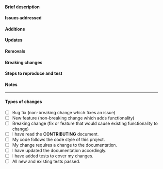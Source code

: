 <!-- Fill out the sections and do not forget the checklist at the bottom! :) -->

#### Brief description
<!-- Add a brief description of the changes, or provide some context as to why. -->

#### Issues addressed
<!--
  The issue(s) which this PR addresses. Ex:
  - Fixes #11
  - Fixes #22
  ...etc.
  Please remove this section if it does not apply to you.
-->

#### Additions
<!--
  List of additions.
  Please remove this section if it does not apply to you.
  - keywords: added, created
-->

#### Updates
<!--
  List of updates.
  Please remove this section if it does not apply to you.
  - keywords: updated, modified
-->

#### Removals
<!--
  List of removals.
  Please remove this section if it does not apply to you.
  - keywords: removed, deleted
-->

#### Breaking changes
<!--
  List of breaking changes.
  Please remove this section if it does not apply to you.
-->

#### Steps to reproduce and test
<!-- List down the steps to either reproduce or test out this PR. -->

#### Notes
<!-- Any additional info, or context you may want to provide. -->

---

#### Types of changes

<!--- What types of changes does your code introduce? Put an `x` in all the boxes that apply: -->

-   [ ] Bug fix (non-breaking change which fixes an issue)
-   [ ] New feature (non-breaking change which adds functionality)
-   [ ] Breaking change (fix or feature that would cause existing functionality to change)
-   [ ] I have read the **CONTRIBUTING** document.
-   [ ] My code follows the code style of this project.
-   [ ] My change requires a change to the documentation.
-   [ ] I have updated the documentation accordingly.
-   [ ] I have added tests to cover my changes.
-   [ ] All new and existing tests passed.
